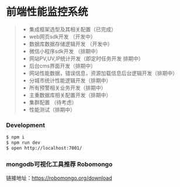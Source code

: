 # 前端性能监控系统

>  * 集成框架选型及其相关配置（已完成）
>  * web网页sdk开发 （开发中）
>  * 数据库数据存储逻辑开发 （开发中）
>  * 微信小程序sdk开发 （排期中）
>  * 网站PV,UV,IP统计开发（即定时任务开发 排期中）
>  * 后台cms界面开发（排期中）
>  * 网站性能数据，错误信息，资源加载信息后台逻辑开发（排期中）
>  * 分城市统计性能逻辑开发（排期中）
>  * 所有预警相关业务开发（排期中）
>  * 主重数据库相关配置开发（排期中）
>  * 集群配置 （待考虑）
>  * 性能测试（排期中）

### Development

```bash
$ npm i
$ npm run dev
$ open http://localhost:7001/
```

### mongodb可视化工具推荐 Robomongo
链接地址：https://robomongo.org/download
